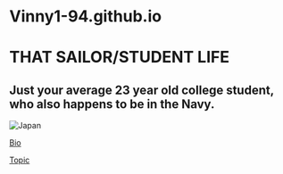 # Vinny1-94.github.io


# **THAT SAILOR/STUDENT LIFE**

## Just your average 23 year old college student, who also happens to be in the Navy.

![Japan](https://scontent-nrt1-1.xx.fbcdn.net/v/t1.0-9/22780210_1705838072823059_4697417880611576990_n.jpg?oh=fb9209fd1c00b11bc9b9980e91b13fef&oe=5ACCBDBA)

[Bio](https://github.com/Vinny-94/Vinny-94.github.io/blob/master/bio)

[Topic](https://github.com/Vinny-94/Vinny-94.github.io/blob/master/topic)

